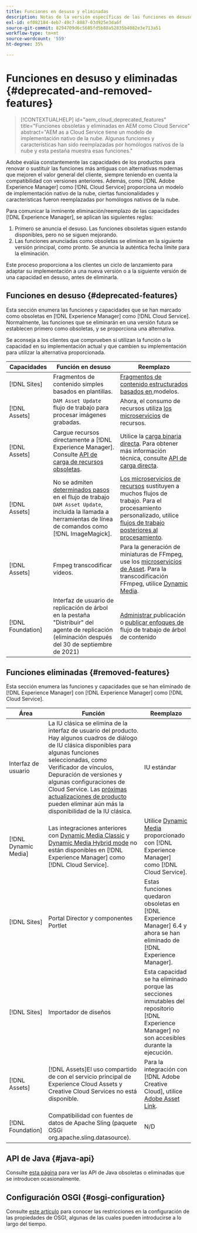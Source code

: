 ```yaml
---
title: Funciones en desuso y eliminadas
description: Notas de la versión específicas de las funciones en desuso y eliminadas de [!DNL Adobe Experience Manager] as a [!DNL Cloud Service].
exl-id: ef082184-4eb7-49c7-8887-03d925e3da6f
source-git-commit: 8294709d6c5685fd5b88a52835b4082e3e713a51
workflow-type: tm+mt
source-wordcount: '559'
ht-degree: 35%

---
```


# Funciones en desuso y eliminadas {#deprecated-and-removed-features}

>[!CONTEXTUALHELP]
>id="aem_cloud_deprecated_features"
>title="Funciones obsoletas y eliminadas en AEM como Cloud Service"
>abstract="AEM as a Cloud Service tiene un modelo de implementación nativo de la nube. Algunas funciones y características han sido reemplazadas por homólogos nativos de la nube y esta pestaña muestra esas funciones."


Adobe evalúa constantemente las capacidades de los productos para renovar o sustituir las funciones más antiguas con alternativas modernas que mejoren el valor general del cliente, siempre teniendo en cuenta la compatibilidad con versiones anteriores. Además, como [!DNL Adobe Experience Manager] como [!DNL Cloud Service] proporciona un modelo de implementación nativo de la nube, ciertas funcionalidades y características fueron reemplazadas por homólogos nativos de la nube.

Para comunicar la inminente eliminación/reemplazo de las capacidades [!DNL Experience Manager], se aplican las siguientes reglas:

1. Primero se anuncia el desuso. Las funciones obsoletas siguen estando disponibles, pero no se siguen mejorando.
1. Las funciones anunciadas como obsoletas se eliminan en la siguiente versión principal, como pronto. Se anuncia la auténtica fecha límite para la eliminación.

Este proceso proporciona a los clientes un ciclo de lanzamiento para adaptar su implementación a una nueva versión o a la siguiente versión de una capacidad en desuso, antes de eliminarla.

## Funciones en desuso {#deprecated-features}

Esta sección enumera las funciones y capacidades que se han marcado como obsoletas en [!DNL Experience Manager] como [!DNL Cloud Service]. Normalmente, las funciones que se eliminarán en una versión futura se establecen primero como obsoletas, y se proporciona una alternativa.

Se aconseja a los clientes que comprueben si utilizan la función o la capacidad en su implementación actual y que cambien su implementación para utilizar la alternativa proporcionada.

| Capacidades | Función en desuso | Reemplazo |
| ------------ | ------------------ | ----------- |
| [!DNL Sites] | Fragmentos de contenido simples basados en plantillas. | [Fragmentos de contenido estructurados basados en ](/help/assets/content-fragments/content-fragments-models.md) modelos. |
| [!DNL Assets] | `DAM Asset Update` flujo de trabajo para procesar imágenes grabadas. | Ahora, el consumo de recursos utiliza [los microservicios](/help/assets/asset-microservices-overview.md) de recursos. |
| [!DNL Assets] | Cargue recursos directamente a [!DNL Experience Manager]. Consulte [API de carga de recursos obsoletas](/help/assets/developer-reference-material-apis.md#deprecated-asset-upload-api). | Utilice la [carga binaria directa](/help/assets/add-assets.md). Para obtener más información técnica, consulte [API de carga directa](/help/assets/developer-reference-material-apis.md#upload-binary). |
| [!DNL Assets] | No se admiten [determinados pasos](/help/assets/developer-reference-material-apis.md#post-processing-workflows-steps) en el flujo de trabajo `DAM Asset Update`, incluida la llamada a herramientas de línea de comandos como [!DNL ImageMagick]. | [Los microservicios de recursos](/help/assets/asset-microservices-overview.md) sustituyen a muchos flujos de trabajo. Para el procesamiento personalizado, utilice [flujos de trabajo posteriores al procesamiento](/help/assets/asset-microservices-configure-and-use.md#post-processing-workflows). |
| [!DNL Assets] | Fmpeg transcodificar vídeos. | Para la generación de miniaturas de FFmpeg, use los [microservicios de Asset](/help/assets/asset-microservices-overview.md). Para la transcodificación FFmpeg, utilice [Dynamic Media](/help/assets/manage-video-assets.md). |
| [!DNL Foundation] | Interfaz de usuario de replicación de árbol en la pestaña &quot;Distribuir&quot; del agente de replicación (eliminación después del 30 de septiembre de 2021) | [Administrar ](/help/operations/replication.md#manage-publication) publicación o  [publicar enfoques de ](/help/operations/replication.md#publish-content-tree-workflow) flujo de trabajo de árbol de contenido |

## Funciones eliminadas {#removed-features}

Esta sección enumera las funciones y capacidades que se han eliminado de [!DNL Experience Manager] con [!DNL Experience Manager] como [!DNL Cloud Service].

| Área | Función | Reemplazo |
| ------------ | ------------------ | ----------- |
| Interfaz de usuario | La IU clásica se elimina de la interfaz de usuario del producto. Hay algunos cuadros de diálogo de IU clásica disponibles para algunas funciones seleccionadas, como Verificador de vínculos, Depuración de versiones y algunas configuraciones de Cloud Service. Las [próximas actualizaciones de producto](/help/release-notes/home.md) pueden eliminar aún más la disponibilidad de la IU clásica. | IU estándar |
| [!DNL Dynamic Media] | Las integraciones anteriores con [Dynamic Media Classic](https://experienceleague.adobe.com/docs/experience-manager-65/administering/integration/scene7.html#integration) y [Dynamic Media Hybrid mode](https://experienceleague.adobe.com/docs/experience-manager-65/assets/dynamic/config-dynamic.html#dynamic) no están disponibles en [!DNL Experience Manager] como [!DNL Cloud Service]. | Utilice [Dynamic Media](/help/assets/dynamic-media/dynamic-media.md) proporcionado con [!DNL Experience Manager] como [!DNL Cloud Service]. |
| [!DNL Sites] | Portal Director y componentes Portlet | Estas funciones quedaron obsoletas en [!DNL Experience Manager] 6.4 y ahora se han eliminado de [!DNL Experience Manager]. |
| [!DNL Sites] | Importador de diseños | Esta capacidad se ha eliminado porque las secciones inmutables del repositorio [!DNL Experience Manager] no son accesibles durante la ejecución. |
| [!DNL Assets] | [!DNL Assets]El uso compartido de con el servicio principal de Experience Cloud Assets y Creative Cloud Services no está disponible. | Para la integración con [!DNL Adobe Creative Cloud], utilice [Adobe Asset Link](https://helpx.adobe.com/es/enterprise/using/adobe-asset-link.html). |
| [!DNL Foundation] | Compatibilidad con fuentes de datos de Apache Sling (paquete OSGi org.apache.sling.datasource). | N/D |

## API de Java {#java-api}

Consulte [esta página](/help/release-notes/deprecated-apis.md) para ver las API de Java obsoletas o eliminadas que se introducen ocasionalmente.

## Configuración OSGI {#osgi-configuration}

Consulte [este artículo](/help/implementing/deploying/osgi-configuration-api.md) para conocer las restricciones en la configuración de las propiedades de OSGI, algunas de las cuales pueden introducirse a lo largo del tiempo.
